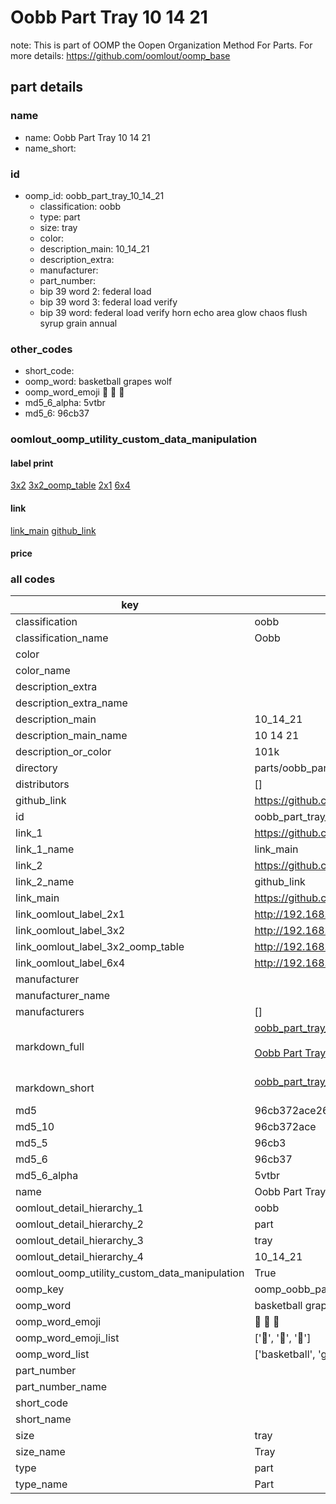 # Oobb Part Tray 10 14 21  

note: This is part of OOMP the Oopen Organization Method For Parts. For more details: https://github.com/oomlout/oomp_base

##  part details





### name
* name: Oobb Part Tray 10 14 21
* name_short: 
### id
* oomp_id: oobb_part_tray_10_14_21
  * classification: oobb
  * type: part
  * size: tray
  * color: 
  * description_main: 10_14_21
  * description_extra: 
  * manufacturer: 
  * part_number: 
  * bip 39 word 2: federal load
  * bip 39 word 3: federal load verify
  * bip 39 word: federal load verify horn echo area glow chaos flush syrup grain annual

### other_codes
* short_code: 
* oomp_word: basketball grapes wolf
* oomp_word_emoji :basketball: :grapes: :wolf:
* md5_6_alpha: 5vtbr
* md5_6: 96cb37






### oomlout_oomp_utility_custom_data_manipulation
#### label print
[3x2](http://192.168.1.245:1112/?label=oomp%205vtbr)
[3x2_oomp_table](http://192.168.1.107:1112/?label=oomp%205vtbr)
[2x1](http://192.168.1.242:1112/?label=oomp%205vtbr)
[6x4](http://192.168.1.55:1112/?label=oomp%205vtbr)    

#### link

[link_main](https://github.com/oomlout/oomlout_oomp_current_version_messy/tree/main/parts/oobb_part_tray_10_14_21) [github_link](https://github.com/oomlout/oomlout_oomp_part_src/tree/main/parts/oobb_part_tray_10_14_21)                             

#### price







### all codes 
| key | value |  
| --- | --- |  
| classification | oobb |  
| classification_name | Oobb |  
| color |  |  
| color_name |  |  
| description_extra |  |  
| description_extra_name |  |  
| description_main | 10_14_21 |  
| description_main_name | 10 14 21 |  
| description_or_color | 101k |  
| directory | parts/oobb_part_tray_10_14_21 |  
| distributors | [] |  
| github_link | https://github.com/oomlout/oomlout_oomp_part_src/tree/main/parts/oobb_part_tray_10_14_21 |  
| id | oobb_part_tray_10_14_21 |  
| link_1 | https://github.com/oomlout/oomlout_oomp_current_version_messy/tree/main/parts/oobb_part_tray_10_14_21 |  
| link_1_name | link_main |  
| link_2 | https://github.com/oomlout/oomlout_oomp_part_src/tree/main/parts/oobb_part_tray_10_14_21 |  
| link_2_name | github_link |  
| link_main | https://github.com/oomlout/oomlout_oomp_current_version_messy/tree/main/parts/oobb_part_tray_10_14_21 |  
| link_oomlout_label_2x1 | http://192.168.1.242:1112/?label=oomp%205vtbr |  
| link_oomlout_label_3x2 | http://192.168.1.245:1112/?label=oomp%205vtbr |  
| link_oomlout_label_3x2_oomp_table | http://192.168.1.107:1112/?label=oomp%205vtbr |  
| link_oomlout_label_6x4 | http://192.168.1.55:1112/?label=oomp%205vtbr |  
| manufacturer |  |  
| manufacturer_name |  |  
| manufacturers | [] |  
| markdown_full | [oobb_part_tray_10_14_21](https://github.com/oomlout/oomlout_oomp_current_version_messy/tree/main/parts/oobb_part_tray_10_14_21)<br>[](https://github.com/oomlout/oomlout_oomp_current_version_messy/tree/main/parts/oobb_part_tray_10_14_21)<br>[Oobb Part Tray 10 14 21](https://github.com/oomlout/oomlout_oomp_current_version_messy/tree/main/parts/oobb_part_tray_10_14_21)<br><br> |  
| markdown_short | [oobb_part_tray_10_14_21](https://github.com/oomlout/oomlout_oomp_current_version_messy/tree/main/parts/oobb_part_tray_10_14_21)<br><br> |  
| md5 | 96cb372ace264c782d22f6d9e560baa3 |  
| md5_10 | 96cb372ace |  
| md5_5 | 96cb3 |  
| md5_6 | 96cb37 |  
| md5_6_alpha | 5vtbr |  
| name | Oobb Part Tray 10 14 21 |  
| oomlout_detail_hierarchy_1 | oobb |  
| oomlout_detail_hierarchy_2 | part |  
| oomlout_detail_hierarchy_3 | tray |  
| oomlout_detail_hierarchy_4 | 10_14_21 |  
| oomlout_oomp_utility_custom_data_manipulation | True |  
| oomp_key | oomp_oobb_part_tray_10_14_21 |  
| oomp_word | basketball grapes wolf |  
| oomp_word_emoji | :basketball: :grapes: :wolf: |  
| oomp_word_emoji_list | [':basketball:', ':grapes:', ':wolf:'] |  
| oomp_word_list | ['basketball', 'grapes', 'wolf'] |  
| part_number |  |  
| part_number_name |  |  
| short_code |  |  
| short_name |  |  
| size | tray |  
| size_name | Tray |  
| type | part |  
| type_name | Part |  
